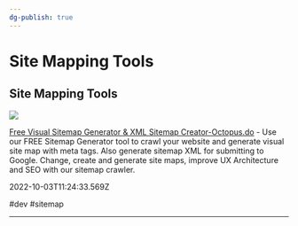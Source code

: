 ```yaml
---
dg-publish: true
---
```


# Site Mapping Tools

## Site Mapping Tools

![](https://static.octopus.do/og-image-03.png)

[Free Visual Sitemap Generator & XML Sitemap Creator-Octopus.do](https://octopus.do/sitemap/resource/generator) - Use our FREE Sitemap Generator tool to crawl your website and generate visual site map with meta tags. Also generate sitemap XML for submitting to Google. Change, create and generate site maps, improve UX Architecture and SEO with our sitemap crawler.

2022-10-03T11:24:33.569Z

#dev #sitemap

---
